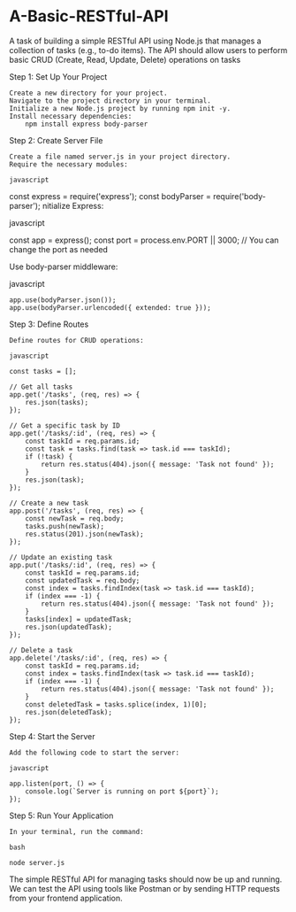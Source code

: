 # A-Basic-RESTful-API
A task of building a simple RESTful API using Node.js that manages a collection of tasks (e.g., to-do items). The API should allow users to perform basic CRUD (Create, Read, Update, Delete) operations on tasks

Step 1: Set Up Your Project

    Create a new directory for your project.
    Navigate to the project directory in your terminal.
    Initialize a new Node.js project by running npm init -y.
    Install necessary dependencies:
        npm install express body-parser
        
Step 2: Create Server File

    Create a file named server.js in your project directory.
    Require the necessary modules:

    javascript

const express = require('express');
const bodyParser = require('body-parser');
nitialize Express:

javascript

const app = express();
const port = process.env.PORT || 3000; // You can change the port as needed

Use body-parser middleware:

javascript

    app.use(bodyParser.json());
    app.use(bodyParser.urlencoded({ extended: true }));

Step 3: Define Routes

    Define routes for CRUD operations:

    javascript

    const tasks = [];

    // Get all tasks
    app.get('/tasks', (req, res) => {
        res.json(tasks);
    });

    // Get a specific task by ID
    app.get('/tasks/:id', (req, res) => {
        const taskId = req.params.id;
        const task = tasks.find(task => task.id === taskId);
        if (!task) {
            return res.status(404).json({ message: 'Task not found' });
        }
        res.json(task);
    });

    // Create a new task
    app.post('/tasks', (req, res) => {
        const newTask = req.body;
        tasks.push(newTask);
        res.status(201).json(newTask);
    });

    // Update an existing task
    app.put('/tasks/:id', (req, res) => {
        const taskId = req.params.id;
        const updatedTask = req.body;
        const index = tasks.findIndex(task => task.id === taskId);
        if (index === -1) {
            return res.status(404).json({ message: 'Task not found' });
        }
        tasks[index] = updatedTask;
        res.json(updatedTask);
    });

    // Delete a task
    app.delete('/tasks/:id', (req, res) => {
        const taskId = req.params.id;
        const index = tasks.findIndex(task => task.id === taskId);
        if (index === -1) {
            return res.status(404).json({ message: 'Task not found' });
        }
        const deletedTask = tasks.splice(index, 1)[0];
        res.json(deletedTask);
    });

Step 4: Start the Server

    Add the following code to start the server:

    javascript

    app.listen(port, () => {
        console.log(`Server is running on port ${port}`);
    });

Step 5: Run Your Application

    In your terminal, run the command:

    bash

    node server.js

The simple RESTful API for managing tasks should now be up and running. We can test the API using tools like Postman or by sending HTTP requests from your frontend application.

